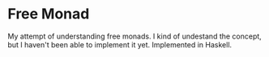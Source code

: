# Free Monad

My attempt of understanding free monads.
I kind of undestand the concept, but I haven't been able to implement it yet.
Implemented in Haskell.
